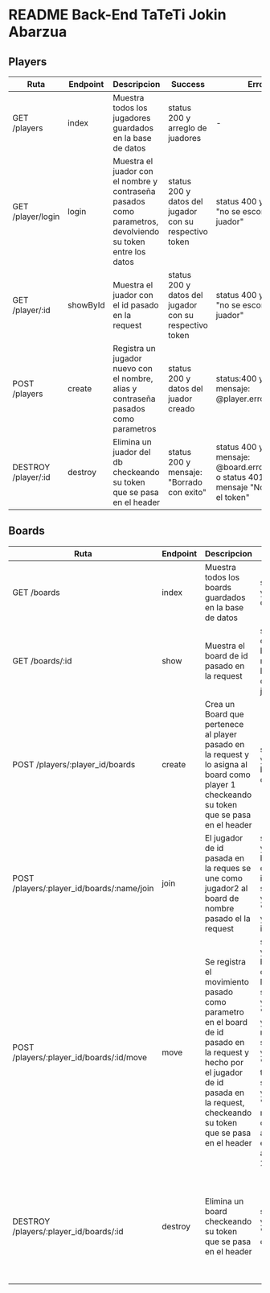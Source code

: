 # README Back-End TaTeTi Jokin Abarzua

## **Players**  
| Ruta | Endpoint | Descripcion | Success | Error |
| ---- | -------- | ----------- | ------- | ----- |
| GET /players  | index | Muestra todos los jugadores guardados en la base de datos | status 200 y arreglo de juadores | - |
| GET /player/login | login | Muestra el juador con el nombre y contraseña pasados como parametros, devolviendo su token entre los datos | status 200 y datos del jugador con su respectivo token | status 400 y mensaje "no se escontro el juador" |
| GET /player/:id | showById | Muestra el juador con el id pasado en la request | status 200 y datos del jugador con su respectivo token | status 400 y mensaje "no se escontro el juador" |
| POST /players | create | Registra un jugador nuevo con el nombre, alias y contraseña pasados como parametros | status 200 y datos del juador creado | status:400 y mensaje: @player.errors.details |
|DESTROY /player/:id|destroy|Elimina un juador del db checkeando su token que se pasa en el header | status 200 y mensaje: "Borrado con exito" | status 400 y mensaje: @board.errors.details o status 401 y mensaje "No coincide el token" | 
## **Boards**
| Ruta | Endpoint | Descripcion | Success | Fail |
| ---- | -------- | ----------- | ------- | ---- |
|GET /boards | index | Muestra todos los boards guardados en la base de datos | status 200 y arreglo de boards| - |
|GET /boards/:id | show | Muestra el board de id pasado en la request | status 200, datos del board y nombre de los players que estan jugando | status 404 y mensaje "Juego no encontrado" |
|POST /players/:player_id/boards | create | Crea un Board que pertenece al player pasado en la request y lo asigna al board como player 1 checkeando su token que se pasa en el header | status 200 y datos del board creado | status:400 y mensaje @board.errors.details o status 404 y mensaje "Jugador no encontrado" o status 401 y mensaje "No coincide el token"|
|POST /players/:player_id/boards/:name/join | join | El jugador de id pasada en la reques se une como jugador2 al board de nombre pasado el la request | status 200, y datos del board al que se ingresó o status 210 y mensaje "El juego ya esta iniciado" | status 400 y mensaje @board.errors.details o status 404 y mensaje "Jugador no encontrado" o status 401 y mensaje "No coincide el token" |
|POST /players/:player_id/boards/:id/move | move | Se registra el movimiento pasado como parametro en el board de id pasado en la request y hecho por el jugador de id pasada en la request, checkeando su token que se pasa en el header|status 200 y datos del board en el que se hizo la jugada o status 210 y mensaje "La casilla ya esta marcada" o status 211 y mensaje "no es su turno" o status 212 y mensaje "El juego no a comenzado aun, esperando al jugador 2" | status 400 y mensaje @board.errors.details o status 404 y mensaje "Jugador no encontrado" o status 401 y mensaje "No coincide el token"|
|DESTROY /players/:player_id/boards/:id | destroy | Elimina un board checkeando su token que se pasa en el header |status 200 y mensaje "Borrado con exito" | status 400 y mensaje @board.errors.details o status 404 y mensaje "Jugador no encontrado" o status 401 y mensaje "No tiene permiso para eliminar la partida" o status 401 y mensaje "No coincide el token"|
 